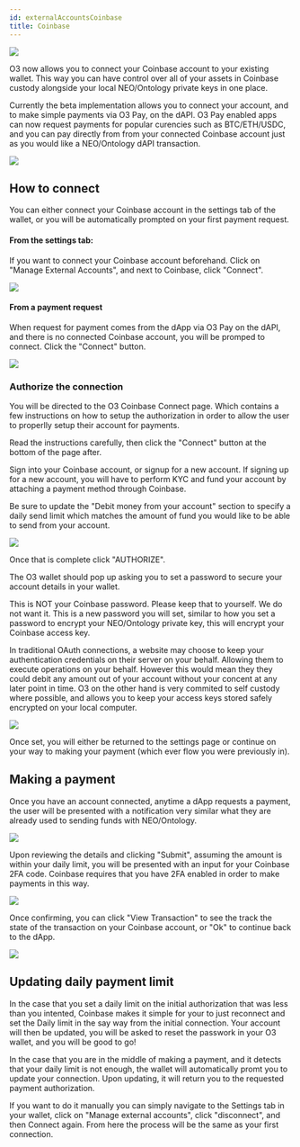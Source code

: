 ```yaml
---
id: externalAccountsCoinbase
title: Coinbase
---
```


![](/img/coinbase/connect.png)

O3 now allows you to connect your Coinbase account to your existing wallet. This way you can have control over all of your assets in Coinbase custody alongside your local NEO/Ontology private keys in one place.

Currently the beta implementation allows you to connect your account, and to make simple payments via O3 Pay, on the dAPI. O3 Pay enabled apps can now request payments for popular curencies such as BTC/ETH/USDC, and you can pay directly from from your connected Coinbase account just as you would like a NEO/Ontology dAPI transaction.

![](/img/coinbase/dappPaymentRequest.png)

## How to connect

You can either connect your Coinbase account in the settings tab of the wallet, or you will be automatically prompted on your first payment request.

#### From the settings tab:
If you want to connect your Coinbase account beforehand. Click on "Manage External Accounts", and next to Coinbase, click "Connect".

![](/img/coinbase/settingsPage.png)

#### From a payment request
When request for payment comes from the dApp via O3 Pay on the dAPI, and there is no connected Coinbase account, you will be promped to connect. Click the "Connect" button.

![](/img/coinbase/connectOnRequest.png)

### Authorize the connection
You will be directed to the O3 Coinbase Connect page. Which contains a few instructions on how to setup the authorization in order to allow the user to properlly setup their account for payments.

Read the instructions carefully, then click the "Connect" button at the bottom of the page after.

Sign into your Coinbase account, or signup for a new account. If signing up for a new account, you will have to perform KYC and fund your account by attaching a payment method through Coinbase.

Be sure to update the "Debit money from your account" section to specify a daily send limit which matches the amount of fund you would like to be able to send from your account.

![](/img/coinbase/limitUpdate.png)

Once that is complete click "AUTHORIZE".

The O3 wallet should pop up asking you to set a password to secure your account details in your wallet.

This is NOT your Coinbase password. Please keep that to yourself. We do not want it. This is a new password you will set, similar to how you set a password to encrypt your NEO/Ontology private key, this will encrypt your Coinbase access key.

In traditional OAuth connections, a website may choose to keep your authentication credentials on their server on your behalf. Allowing them to execute operations on your behalf. However this would mean they they could debit any amount out of your account without your concent at any later point in time. O3 on the other hand is very commited to self custody where possible, and allows you to keep your access keys stored safely encrypted on your local computer.

![](/img/coinbase/coinbasePass.png)

Once set, you will either be returned to the settings page or continue on your way to making your payment (which ever flow you were previously in).

## Making a payment
Once you have an account connected, anytime a dApp requests a payment, the user will be presented with a notification very similar what they are already used to sending funds with NEO/Ontology.

![](/img/coinbase/paymentConfirm.png)

Upon reviewing the details and clicking "Submit", assuming the amount is within your daily limit, you will be presented with an input for your Coinbase 2FA code. Coinbase requires that you have 2FA enabled in order to make payments in this way.

![](/img/coinbase/payment2fa.png)

Once confirming, you can click "View Transaction" to see the track the state of the transaction on your Coinbase account, or "Ok" to continue back to the dApp.

![](/img/coinbase/paymentConfirmSent.png)

## Updating daily payment limit

In the case that you set a daily limit on the initial authorization that was less than you intented, Coinbase makes it simple for your to just reconnect and set the Daily limit in the say way from the initial connection. Your account will then be updated, you will be asked to reset the passwork in your O3 wallet, and you will be good to go!

In the case that you are in the middle of making a payment, and it detects that your daily limit is not enough, the wallet will automatically promt you to update your connection. Upon updating, it will return you to the requested payment authorization.

If you want to do it manually you can simply navigate to the Settings tab in your wallet, click on "Manage external accounts", click "disconnect", and then Connect again. From here the process will be the same as your first connection.
